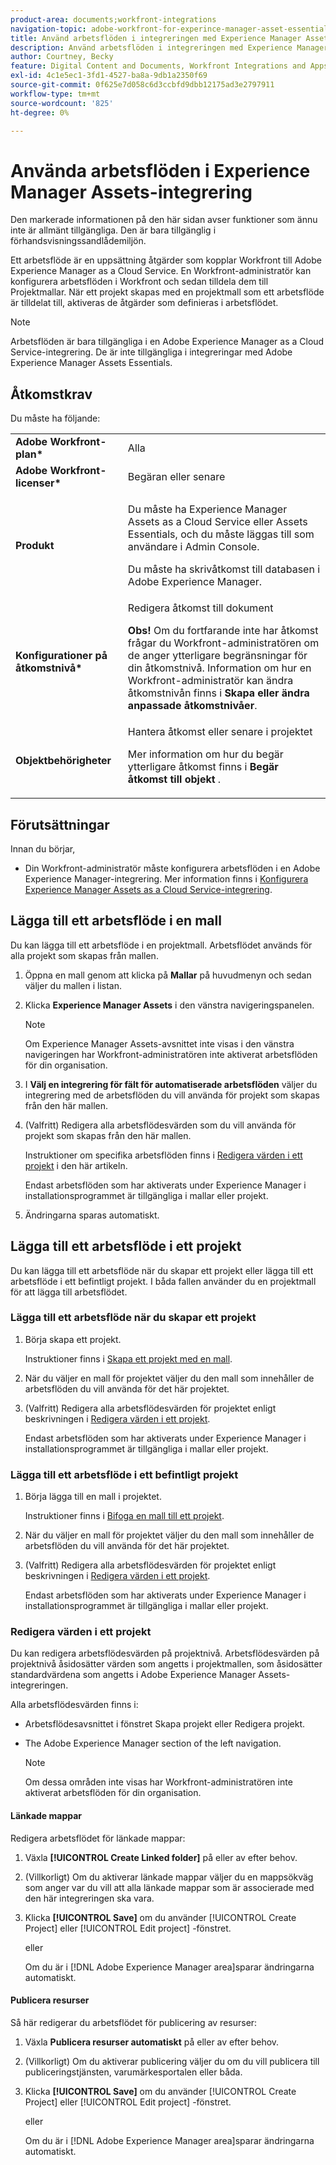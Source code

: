```yaml
---
product-area: documents;workfront-integrations
navigation-topic: adobe-workfront-for-experince-manager-asset-essentials
title: Använd arbetsflöden i integreringen med Experience Manager Assets Essentials
description: Använd arbetsflöden i integreringen med Experience Manager Assets Essentials
author: Courtney, Becky
feature: Digital Content and Documents, Workfront Integrations and Apps
exl-id: 4c1e5ec1-3fd1-4527-ba8a-9db1a2350f69
source-git-commit: 0f625e7d058c6d3ccbfd9dbb12175ad3e2797911
workflow-type: tm+mt
source-wordcount: '825'
ht-degree: 0%

---
```


# Använda arbetsflöden i Experience Manager Assets-integrering

<span class="preview">Den markerade informationen på den här sidan avser funktioner som ännu inte är allmänt tillgängliga. Den är bara tillgänglig i förhandsvisningssandlådemiljön.</span>

Ett arbetsflöde är en uppsättning åtgärder som kopplar Workfront till Adobe Experience Manager as a Cloud Service. En Workfront-administratör kan konfigurera arbetsflöden i Workfront och sedan tilldela dem till Projektmallar. När ett projekt skapas med en projektmall som ett arbetsflöde är tilldelat till, aktiveras de åtgärder som definieras i arbetsflödet.

>[!NOTE]
>
>Arbetsflöden är bara tillgängliga i en Adobe Experience Manager as a Cloud Service-integrering. De är inte tillgängliga i integreringar med Adobe Experience Manager Assets Essentials.


## Åtkomstkrav

Du måste ha följande:

<table>
  <tr>
   <td><strong>Adobe Workfront-plan*</strong>
   </td>
   <td>Alla
   </td>
  </tr>
  <tr>
   <td><strong>Adobe Workfront-licenser*</strong>
   </td>
   <td>Begäran eller senare
   </td>
  </tr>
  <tr>
   <td><strong>Produkt</strong>
   </td>
   <td><p>Du måste ha Experience Manager Assets as a Cloud Service eller Assets Essentials, och du måste läggas till som användare i Admin Console.</p><p>Du måste ha skrivåtkomst till databasen i Adobe Experience Manager.</p>
   </td>
  </tr>
  <tr>
   <td><strong>Konfigurationer på åtkomstnivå*</strong>
   </td>
   <td>Redigera åtkomst till dokument
<p>
<strong>Obs! </strong>Om du fortfarande inte har åtkomst frågar du Workfront-administratören om de anger ytterligare begränsningar för din åtkomstnivå. Information om hur en Workfront-administratör kan ändra åtkomstnivån finns i <strong>Skapa eller ändra anpassade åtkomstnivåer</strong>.
   </td>
  </tr>
  <tr>
   <td><strong>Objektbehörigheter</strong>
   </td>
   <td>Hantera åtkomst eller senare i projektet 
<p>
Mer information om hur du begär ytterligare åtkomst finns i <strong>Begär åtkomst till objekt </strong>.
   </td>
  </tr>
</table>

## Förutsättningar

Innan du börjar,

* Din Workfront-administratör måste konfigurera arbetsflöden i en Adobe Experience Manager-integrering. Mer information finns i [Konfigurera Experience Manager Assets as a Cloud Service-integrering](../../administration-and-setup/configure-integrations/configure-aacs-integration.md#set-up-workflows-optional).

## Lägga till ett arbetsflöde i en mall

Du kan lägga till ett arbetsflöde i en projektmall. Arbetsflödet används för alla projekt som skapas från mallen.

1. Öppna en mall genom att klicka på **Mallar** på huvudmenyn och sedan väljer du mallen i listan.
1. Klicka **Experience Manager Assets** i den vänstra navigeringspanelen.

   >[!NOTE]
   >
   >Om Experience Manager Assets-avsnittet inte visas i den vänstra navigeringen har Workfront-administratören inte aktiverat arbetsflöden för din organisation. <!--Is this right?-->

1. I **Välj en integrering för fält för automatiserade arbetsflöden** väljer du integrering med de arbetsflöden du vill använda för projekt som skapas från den här mallen.
1. (Valfritt) Redigera alla arbetsflödesvärden som du vill använda för projekt som skapas från den här mallen.

   Instruktioner om specifika arbetsflöden finns i [Redigera värden i ett projekt](#edit-workflow-values-in-a-project) i den här artikeln.

   Endast arbetsflöden som har aktiverats under Experience Manager i installationsprogrammet är tillgängliga i mallar eller projekt.

1. Ändringarna sparas automatiskt. <!-- do they though??-->

## Lägga till ett arbetsflöde i ett projekt

Du kan lägga till ett arbetsflöde när du skapar ett projekt eller lägga till ett arbetsflöde i ett befintligt projekt. I båda fallen använder du en projektmall för att lägga till arbetsflödet.

### Lägga till ett arbetsflöde när du skapar ett projekt

1. Börja skapa ett projekt.

   Instruktioner finns i [Skapa ett projekt med en mall](/help/quicksilver/manage-work/projects/create-projects/create-project-from-template.md).

1. När du väljer en mall för projektet väljer du den mall som innehåller de arbetsflöden du vill använda för det här projektet.
1. (Valfritt) Redigera alla arbetsflödesvärden för projektet enligt beskrivningen i [Redigera värden i ett projekt](#edit-workflow-values-in-a-project).

   Endast arbetsflöden som har aktiverats under Experience Manager i installationsprogrammet är tillgängliga i mallar eller projekt.


### Lägga till ett arbetsflöde i ett befintligt projekt

1. Börja lägga till en mall i projektet.

   Instruktioner finns i [Bifoga en mall till ett projekt](/help/quicksilver/manage-work/projects/create-and-manage-templates/attach-template-to-project.md).

1. När du väljer en mall för projektet väljer du den mall som innehåller de arbetsflöden du vill använda för det här projektet.
1. (Valfritt) Redigera alla arbetsflödesvärden för projektet enligt beskrivningen i [Redigera värden i ett projekt](#edit-workflow-values-in-a-project).

   Endast arbetsflöden som har aktiverats under Experience Manager i installationsprogrammet är tillgängliga i mallar eller projekt.

### Redigera värden i ett projekt

Du kan redigera arbetsflödesvärden på projektnivå. Arbetsflödesvärden på projektnivå åsidosätter värden som angetts i projektmallen, som åsidosätter standardvärdena som angetts i Adobe Experience Manager Assets-integreringen.

Alla arbetsflödesvärden finns i:

* Arbetsflödesavsnittet i fönstret Skapa projekt eller Redigera projekt.
* The Adobe Experience Manager section of the left navigation.


  >[!NOTE]
  >
  >Om dessa områden inte visas har Workfront-administratören inte aktiverat arbetsflöden för din organisation.

#### Länkade mappar

Redigera arbetsflödet för länkade mappar:

1. Växla **[!UICONTROL Create Linked folder]** på eller av efter behov.
1. (Villkorligt) Om du aktiverar länkade mappar väljer du en mappsökväg som anger var du vill att alla länkade mappar som är associerade med den här integreringen ska vara.
1. Klicka **[!UICONTROL Save]** om du använder [!UICONTROL Create Project] eller [!UICONTROL Edit project] -fönstret.

   eller

   Om du är i [!DNL Adobe Experience Manager area]sparar ändringarna automatiskt. <!--Do they though?-->


#### Publicera resurser

<div class="preview">

Så här redigerar du arbetsflödet för publicering av resurser:

1. Växla **Publicera resurser automatiskt** på eller av efter behov.
1. (Villkorligt) Om du aktiverar publicering väljer du om du vill publicera till publiceringstjänsten, varumärkesportalen eller båda.
1. Klicka **[!UICONTROL Save]** om du använder [!UICONTROL Create Project] eller [!UICONTROL Edit project] -fönstret.

   eller

   Om du är i [!DNL Adobe Experience Manager area]sparar ändringarna automatiskt. <!--Do they though?-->

</div>
